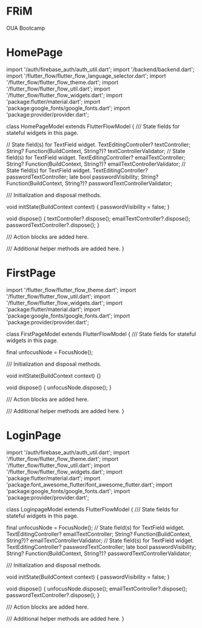 # FRiM
OUA Bootcamp

# HomePage 
import '/auth/firebase_auth/auth_util.dart';
import '/backend/backend.dart';
import '/flutter_flow/flutter_flow_language_selector.dart';
import '/flutter_flow/flutter_flow_theme.dart';
import '/flutter_flow/flutter_flow_util.dart';
import '/flutter_flow/flutter_flow_widgets.dart';
import 'package:flutter/material.dart';
import 'package:google_fonts/google_fonts.dart';
import 'package:provider/provider.dart';

class HomePageModel extends FlutterFlowModel {
  ///  State fields for stateful widgets in this page.

  // State field(s) for TextField widget.
  TextEditingController? textController;
  String? Function(BuildContext, String?)? textControllerValidator;
  // State field(s) for TextField widget.
  TextEditingController? emailTextController;
  String? Function(BuildContext, String?)? emailTextControllerValidator;
  // State field(s) for TextField widget.
  TextEditingController? passwordTextController;
  late bool passwordVisibility;
  String? Function(BuildContext, String?)? passwordTextControllerValidator;

  /// Initialization and disposal methods.

  void initState(BuildContext context) {
    passwordVisibility = false;
  }

  void dispose() {
    textController?.dispose();
    emailTextController?.dispose();
    passwordTextController?.dispose();
  }

  /// Action blocks are added here.

  /// Additional helper methods are added here.
}

# FirstPage 

import '/flutter_flow/flutter_flow_theme.dart';
import '/flutter_flow/flutter_flow_util.dart';
import '/flutter_flow/flutter_flow_widgets.dart';
import 'package:flutter/material.dart';
import 'package:google_fonts/google_fonts.dart';
import 'package:provider/provider.dart';

class FirstPageModel extends FlutterFlowModel {
  ///  State fields for stateful widgets in this page.

  final unfocusNode = FocusNode();

  /// Initialization and disposal methods.

  void initState(BuildContext context) {}

  void dispose() {
    unfocusNode.dispose();
  }

  /// Action blocks are added here.

  /// Additional helper methods are added here.
}
# LoginPage

import '/auth/firebase_auth/auth_util.dart';
import '/flutter_flow/flutter_flow_theme.dart';
import '/flutter_flow/flutter_flow_util.dart';
import '/flutter_flow/flutter_flow_widgets.dart';
import 'package:flutter/material.dart';
import 'package:font_awesome_flutter/font_awesome_flutter.dart';
import 'package:google_fonts/google_fonts.dart';
import 'package:provider/provider.dart';

class LoginpageModel extends FlutterFlowModel {
  ///  State fields for stateful widgets in this page.

  final unfocusNode = FocusNode();
  // State field(s) for TextField widget.
  TextEditingController? emailTextController;
  String? Function(BuildContext, String?)? emailTextControllerValidator;
  // State field(s) for TextField widget.
  TextEditingController? passwordTextController;
  late bool passwordVisibility;
  String? Function(BuildContext, String?)? passwordTextControllerValidator;

  /// Initialization and disposal methods.

  void initState(BuildContext context) {
    passwordVisibility = false;
  }

  void dispose() {
    unfocusNode.dispose();
    emailTextController?.dispose();
    passwordTextController?.dispose();
  }

  /// Action blocks are added here.

  /// Additional helper methods are added here.
}

